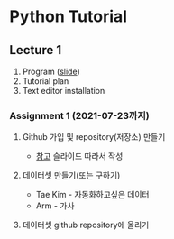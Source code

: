# Python Tutorial

## Lecture 1
1. Program ([slide](https://swsvv.github.io/slide/00_intro.pdf))
2. Tutorial plan
3. Text editor installation

### Assignment 1 (2021-07-23까지)

1. Github 가입 및 repository(저장소) 만들기

   * [참고](https://swsvv.github.io/slide/git.pdf) 슬라이드 따라서 작성

   

2. 데이터셋 만들기(또는 구하기)

   * Tae Kim - 자동화하고싶은 데이터
   * Arm - 가사

   

3. 데이터셋 github repository에 올리기



